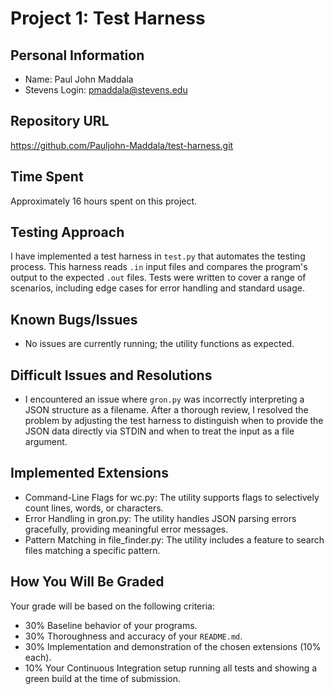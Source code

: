 # Project 1: Test Harness

## Personal Information
- Name: Paul John Maddala
- Stevens Login: pmaddala@stevens.edu

## Repository URL
https://github.com/Pauljohn-Maddala/test-harness.git

## Time Spent
Approximately 16 hours spent on this project.

## Testing Approach
I have implemented a test harness in `test.py` that automates the testing process. This harness reads `.in` input files and compares the program's output to the expected `.out` files. Tests were written to cover a range of scenarios, including edge cases for error handling and standard usage.

## Known Bugs/Issues
- No issues are currently running; the utility functions as expected.

## Difficult Issues and Resolutions
- I encountered an issue where `gron.py` was incorrectly interpreting a JSON structure as a filename. After a thorough review, I resolved the problem by adjusting the test harness to distinguish when to provide the JSON data directly via STDIN and when to treat the input as a file argument.

## Implemented Extensions
- Command-Line Flags for wc.py: The utility supports flags to selectively count lines, words, or characters.
- Error Handling in gron.py: The utility handles JSON parsing errors gracefully, providing meaningful error messages.
- Pattern Matching in file_finder.py: The utility includes a feature to search files matching a specific pattern.

## How You Will Be Graded
Your grade will be based on the following criteria:
- 30% Baseline behavior of your programs.
- 30% Thoroughness and accuracy of your `README.md`.
- 30% Implementation and demonstration of the chosen extensions (10% each).
- 10% Your Continuous Integration setup running all tests and showing a green build at the time of submission.
